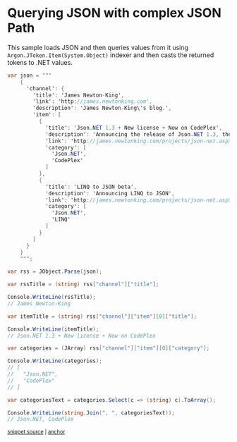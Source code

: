 # Querying JSON with complex JSON Path

This sample loads JSON and then queries values from it using `Argon.JToken.Item(System.Object)` indexer and then casts the returned tokens to .NET values.

<!-- snippet: QueryJson -->
<a id='snippet-queryjson'></a>
```cs
var json = """
    {
      'channel': {
        'title': 'James Newton-King',
        'link': 'http://james.newtonking.com',
        'description': 'James Newton-King\'s blog.',
        'item': [
          {
            'title': 'Json.NET 1.3 + New license + Now on CodePlex',
            'description': 'Announcing the release of Json.NET 1.3, the MIT license and the source on CodePlex',
            'link': 'http://james.newtonking.com/projects/json-net.aspx',
            'category': [
              'Json.NET',
              'CodePlex'
            ]
          },
          {
            'title': 'LINQ to JSON beta',
            'description': 'Announcing LINQ to JSON',
            'link': 'http://james.newtonking.com/projects/json-net.aspx',
            'category': [
              'Json.NET',
              'LINQ'
            ]
          }
        ]
      }
    }
    """;

var rss = JObject.Parse(json);

var rssTitle = (string) rss["channel"]["title"];

Console.WriteLine(rssTitle);
// James Newton-King

var itemTitle = (string) rss["channel"]["item"][0]["title"];

Console.WriteLine(itemTitle);
// Json.NET 1.3 + New license + Now on CodePlex

var categories = (JArray) rss["channel"]["item"][0]["category"];

Console.WriteLine(categories);
// [
//   "Json.NET",
//   "CodePlex"
// ]

var categoriesText = categories.Select(c => (string) c).ToArray();

Console.WriteLine(string.Join(", ", categoriesText));
// Json.NET, CodePlex
```
<sup><a href='/src/ArgonTests/Documentation/Samples/Linq/QueryJson.cs#L12-L69' title='Snippet source file'>snippet source</a> | <a href='#snippet-queryjson' title='Start of snippet'>anchor</a></sup>
<!-- endSnippet -->
